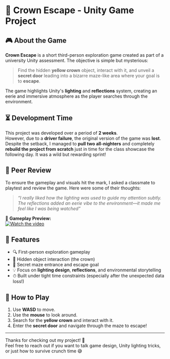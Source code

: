 # 👑 Crown Escape - Unity Game Project

## 🎮 About the Game  
**Crown Escape** is a short third-person exploration game created as part of a university Unity assessment. The objective is simple but mysterious:  
> Find the hidden **yellow crown** object, interact with it, and unveil a **secret door** leading into a bizarre maze-like area where your goal is to **escape**.

The game highlights Unity's **lighting** and **reflections** system, creating an eerie and immersive atmosphere as the player searches through the environment.  

## ⏳ Development Time  
This project was developed over a period of **2 weeks**.  
However, due to a **driver failure**, the original version of the game was **lost**. Despite the setback, I managed to **pull two all-nighters** and completely **rebuild the project from scratch** just in time for the class showcase the following day. It was a wild but rewarding sprint!

## 👀 Peer Review  
To ensure the gameplay and visuals hit the mark, I asked a classmate to playtest and review the game. Here were some of their thoughts:

> *“I really liked how the lighting was used to guide my attention subtly. The reflections added an eerie vibe to the environment—it made me feel like I was being watched”*

🎥 **Gameplay Preview:**  
[![Watch the video](https://img.youtube.com/vi/fkJqeC8jRdQ/0.jpg)](https://youtu.be/fkJqeC8jRdQ)

## 🔦 Features
- 🔍 First-person exploration gameplay
- 👑 Hidden object interaction (the crown)
- 🧱 Secret maze entrance and escape goal
- 💡 Focus on **lighting design**, **reflections**, and environmental storytelling
- ⏱ Built under tight time constraints (especially after the unexpected data loss!)

## 🚀 How to Play
1. Use **WASD** to move.
2. Use the **mouse** to look around.
3. Search for the **yellow crown** and interact with it.
4. Enter the **secret door** and navigate through the maze to escape!

---

Thanks for checking out my project! 💛  
Feel free to reach out if you want to talk game design, Unity lighting tricks, or just how to survive crunch time 😅